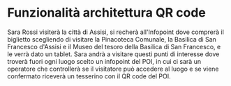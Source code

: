 # Funzionalità architettura QR code

Sara Rossi visiterà la città di Assisi, si recherà all'Infopoint dove comprerà il biglietto scegliendo di visitare la Pinacoteca Comunale, la Basilica di San Francesco d'Assisi e il Museo del tesoro della Basilica di San Francesco, e
le verrà dato un tablet. Sara andrà a visitare questi punti di interesse dove troverà fuori ogni luogo scelto un infopoint del POI, in cui ci sarà un operatore che controllerà se il visitatore può accedere al luogo e se viene confermato 
riceverà un tesserino con il QR code del POI.
